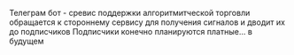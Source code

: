 Телеграм бот - сревис поддержки алгоритмитческой торговли
обращается к стороннему сервису для получения сигналов и дводит их до подписчиков
Подписчики конечно планируются платные... в будущем
